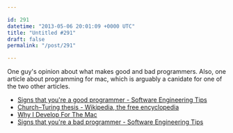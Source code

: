 ```yaml
---

id: 291
datetime: "2013-05-06 20:01:09 +0000 UTC"
title: "Untitled #291"
draft: false
permalink: "/post/291"

---
```


One guy's opinion about what makes good and bad programmers. Also, one article about programming for mac, which is arguably a canidate for one of the two other articles. 

 
 * [Signs that you're a good programmer - Software Engineering Tips](http://www.yacoset.com/Home/signs-that-you-re-a-good-programmer)
 * [Church–Turing thesis - Wikipedia, the free encyclopedia](https://en.wikipedia.org/wiki/Church%!E(MISSING)2%93Turing_thesis)
 * [Why I Develop For The Mac](http://www.evanmiller.org/why-i-develop-for-the-mac.html)
 * [Signs that you're a bad programmer - Software Engineering Tips](http://www.yacoset.com/Home/signs-that-you-re-a-bad-programmer?buffer_share=5b757)


